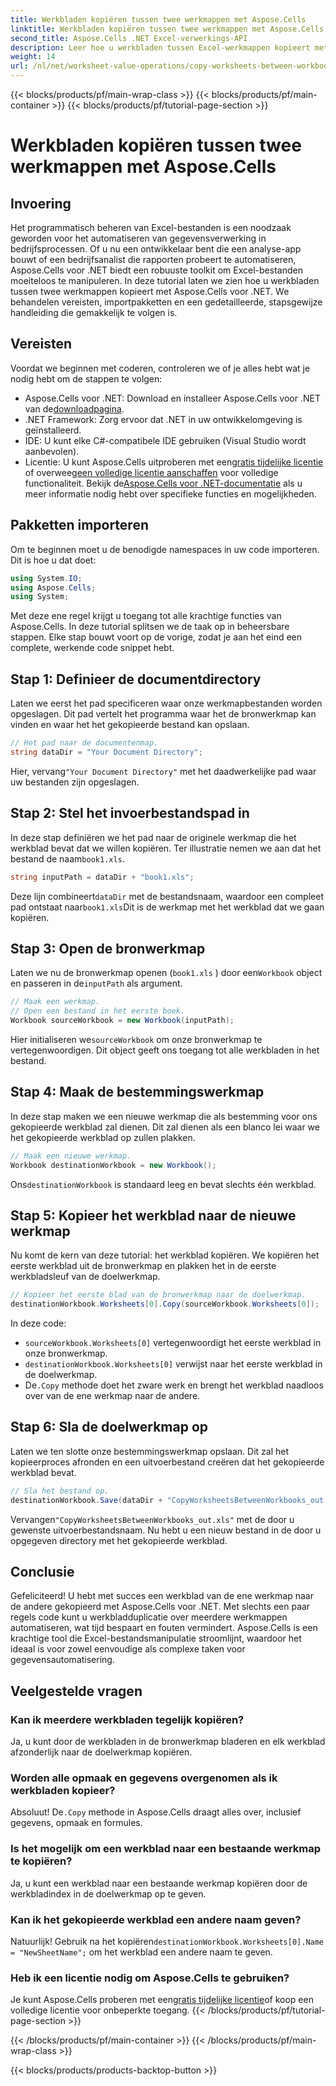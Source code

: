 ```yaml
---
title: Werkbladen kopiëren tussen twee werkmappen met Aspose.Cells
linktitle: Werkbladen kopiëren tussen twee werkmappen met Aspose.Cells
second_title: Aspose.Cells .NET Excel-verwerkings-API
description: Leer hoe u werkbladen tussen Excel-werkmappen kopieert met Aspose.Cells voor .NET in deze gedetailleerde, stapsgewijze tutorial. Perfect voor het automatiseren van Excel-processen.
weight: 14
url: /nl/net/worksheet-value-operations/copy-worksheets-between-workbooks/
---
```


{{< blocks/products/pf/main-wrap-class >}}
{{< blocks/products/pf/main-container >}}
{{< blocks/products/pf/tutorial-page-section >}}

# Werkbladen kopiëren tussen twee werkmappen met Aspose.Cells

## Invoering
Het programmatisch beheren van Excel-bestanden is een noodzaak geworden voor het automatiseren van gegevensverwerking in bedrijfsprocessen. Of u nu een ontwikkelaar bent die een analyse-app bouwt of een bedrijfsanalist die rapporten probeert te automatiseren, Aspose.Cells voor .NET biedt een robuuste toolkit om Excel-bestanden moeiteloos te manipuleren. In deze tutorial laten we zien hoe u werkbladen tussen twee werkmappen kopieert met Aspose.Cells voor .NET. We behandelen vereisten, importpakketten en een gedetailleerde, stapsgewijze handleiding die gemakkelijk te volgen is.
## Vereisten
Voordat we beginnen met coderen, controleren we of je alles hebt wat je nodig hebt om de stappen te volgen:
-  Aspose.Cells voor .NET: Download en installeer Aspose.Cells voor .NET van de[downloadpagina](https://releases.aspose.com/cells/net/).
- .NET Framework: Zorg ervoor dat .NET in uw ontwikkelomgeving is geïnstalleerd.
- IDE: U kunt elke C#-compatibele IDE gebruiken (Visual Studio wordt aanbevolen).
-  Licentie: U kunt Aspose.Cells uitproberen met een[gratis tijdelijke licentie](https://purchase.aspose.com/temporary-license/) of overweeg[een volledige licentie aanschaffen](https://purchase.aspose.com/buy) voor volledige functionaliteit.
 Bekijk de[Aspose.Cells voor .NET-documentatie](https://reference.aspose.com/cells/net/) als u meer informatie nodig hebt over specifieke functies en mogelijkheden.
## Pakketten importeren
Om te beginnen moet u de benodigde namespaces in uw code importeren. Dit is hoe u dat doet:
```csharp
using System.IO;
using Aspose.Cells;
using System;
```
Met deze ene regel krijgt u toegang tot alle krachtige functies van Aspose.Cells.
In deze tutorial splitsen we de taak op in beheersbare stappen. Elke stap bouwt voort op de vorige, zodat je aan het eind een complete, werkende code snippet hebt.
## Stap 1: Definieer de documentdirectory
Laten we eerst het pad specificeren waar onze werkmapbestanden worden opgeslagen. Dit pad vertelt het programma waar het de bronwerkmap kan vinden en waar het het gekopieerde bestand kan opslaan.
```csharp
// Het pad naar de documentenmap.
string dataDir = "Your Document Directory";
```
 Hier, vervang`"Your Document Directory"` met het daadwerkelijke pad waar uw bestanden zijn opgeslagen.
## Stap 2: Stel het invoerbestandspad in
In deze stap definiëren we het pad naar de originele werkmap die het werkblad bevat dat we willen kopiëren. Ter illustratie nemen we aan dat het bestand de naam`book1.xls`.
```csharp
string inputPath = dataDir + "book1.xls";
```
 Deze lijn combineert`dataDir` met de bestandsnaam, waardoor een compleet pad ontstaat naar`book1.xls`Dit is de werkmap met het werkblad dat we gaan kopiëren.
## Stap 3: Open de bronwerkmap
Laten we nu de bronwerkmap openen (`book1.xls` ) door een`Workbook` object en passeren in de`inputPath` als argument.
```csharp
// Maak een werkmap.
// Open een bestand in het eerste boek.
Workbook sourceWorkbook = new Workbook(inputPath);
```
 Hier initialiseren we`sourceWorkbook` om onze bronwerkmap te vertegenwoordigen. Dit object geeft ons toegang tot alle werkbladen in het bestand.
## Stap 4: Maak de bestemmingswerkmap
In deze stap maken we een nieuwe werkmap die als bestemming voor ons gekopieerde werkblad zal dienen. Dit zal dienen als een blanco lei waar we het gekopieerde werkblad op zullen plakken.
```csharp
// Maak een nieuwe werkmap.
Workbook destinationWorkbook = new Workbook();
```
 Ons`destinationWorkbook` is standaard leeg en bevat slechts één werkblad.
## Stap 5: Kopieer het werkblad naar de nieuwe werkmap
Nu komt de kern van deze tutorial: het werkblad kopiëren. We kopiëren het eerste werkblad uit de bronwerkmap en plakken het in de eerste werkbladsleuf van de doelwerkmap.
```csharp
// Kopieer het eerste blad van de bronwerkmap naar de doelwerkmap.
destinationWorkbook.Worksheets[0].Copy(sourceWorkbook.Worksheets[0]);
```
In deze code:
- `sourceWorkbook.Worksheets[0]` vertegenwoordigt het eerste werkblad in onze bronwerkmap.
- `destinationWorkbook.Worksheets[0]` verwijst naar het eerste werkblad in de doelwerkmap.
-  De`.Copy` methode doet het zware werk en brengt het werkblad naadloos over van de ene werkmap naar de andere.
## Stap 6: Sla de doelwerkmap op
Laten we ten slotte onze bestemmingswerkmap opslaan. Dit zal het kopieerproces afronden en een uitvoerbestand creëren dat het gekopieerde werkblad bevat.
```csharp
// Sla het bestand op.
destinationWorkbook.Save(dataDir + "CopyWorksheetsBetweenWorkbooks_out.xls");
```
 Vervangen`"CopyWorksheetsBetweenWorkbooks_out.xls"` met de door u gewenste uitvoerbestandsnaam. Nu hebt u een nieuw bestand in de door u opgegeven directory met het gekopieerde werkblad.

## Conclusie
Gefeliciteerd! U hebt met succes een werkblad van de ene werkmap naar de andere gekopieerd met Aspose.Cells voor .NET. Met slechts een paar regels code kunt u werkbladduplicatie over meerdere werkmappen automatiseren, wat tijd bespaart en fouten vermindert. Aspose.Cells is een krachtige tool die Excel-bestandsmanipulatie stroomlijnt, waardoor het ideaal is voor zowel eenvoudige als complexe taken voor gegevensautomatisering.
## Veelgestelde vragen
### Kan ik meerdere werkbladen tegelijk kopiëren?  
Ja, u kunt door de werkbladen in de bronwerkmap bladeren en elk werkblad afzonderlijk naar de doelwerkmap kopiëren.
### Worden alle opmaak en gegevens overgenomen als ik werkbladen kopieer?  
 Absoluut! De`.Copy` methode in Aspose.Cells draagt alles over, inclusief gegevens, opmaak en formules.
### Is het mogelijk om een werkblad naar een bestaande werkmap te kopiëren?  
Ja, u kunt een werkblad naar een bestaande werkmap kopiëren door de werkbladindex in de doelwerkmap op te geven.
### Kan ik het gekopieerde werkblad een andere naam geven?  
 Natuurlijk! Gebruik na het kopiëren`destinationWorkbook.Worksheets[0].Name = "NewSheetName";` om het werkblad een andere naam te geven.
### Heb ik een licentie nodig om Aspose.Cells te gebruiken?  
 Je kunt Aspose.Cells proberen met een[gratis tijdelijke licentie](https://purchase.aspose.com/temporary-license/)of koop een volledige licentie voor onbeperkte toegang.
{{< /blocks/products/pf/tutorial-page-section >}}

{{< /blocks/products/pf/main-container >}}
{{< /blocks/products/pf/main-wrap-class >}}

{{< blocks/products/products-backtop-button >}}
